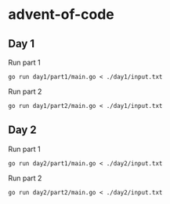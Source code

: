 # advent-of-code

## Day 1

Run part 1
```
go run day1/part1/main.go < ./day1/input.txt
```

Run part 2
```
go run day1/part2/main.go < ./day1/input.txt
```

## Day 2

Run part 1
```
go run day2/part1/main.go < ./day2/input.txt
```

Run part 2
```
go run day2/part2/main.go < ./day2/input.txt
```